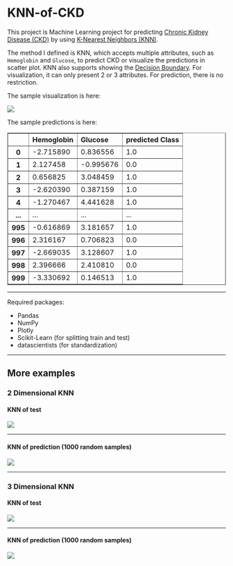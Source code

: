 # KNN-of-CKD

This project is Machine Learning project for predicting [Chronic Kidney Disease (CKD)](https://www.cdc.gov/kidneydisease/basics.html) by using [K-Nearest Neighbors (KNN)](https://en.wikipedia.org/wiki/K-nearest_neighbors_algorithm).

The method I defined is KNN, which accepts multiple attributes, such as `Hemoglobin` and `Glucose`, to predict CKD or visualize the predictions in scatter plot. KNN also supports showing the [Decision Boundary](https://en.wikipedia.org/wiki/Decision_boundary). For visualization, it can only present 2 or 3 attributes. For prediction, there is no restriction.

The sample visualization is here:

![](https://raw.githubusercontent.com/ZacksAmber/PicGo/master/img/20210618090811.svg)

The sample predictions is here:

<table border="1" class="dataframe">
  <thead>
    <tr style="text-align: left;">
      <th></th>
      <th>Hemoglobin</th>
      <th>Glucose</th>
      <th>predicted Class</th>
    </tr>
  </thead>
  <tbody>
    <tr>
      <th>0</th>
      <td>-2.715890</td>
      <td>0.836556</td>
      <td>1.0</td>
    </tr>
    <tr>
      <th>1</th>
      <td>2.127458</td>
      <td>-0.995676</td>
      <td>0.0</td>
    </tr>
    <tr>
      <th>2</th>
      <td>0.656825</td>
      <td>3.048459</td>
      <td>1.0</td>
    </tr>
    <tr>
      <th>3</th>
      <td>-2.620390</td>
      <td>0.387159</td>
      <td>1.0</td>
    </tr>
    <tr>
      <th>4</th>
      <td>-1.270467</td>
      <td>4.441628</td>
      <td>1.0</td>
    </tr>
    <tr>
      <th>...</th>
      <td>...</td>
      <td>...</td>
      <td>...</td>
    </tr>
    <tr>
      <th>995</th>
      <td>-0.616869</td>
      <td>3.181657</td>
      <td>1.0</td>
    </tr>
    <tr>
      <th>996</th>
      <td>2.316167</td>
      <td>0.706823</td>
      <td>0.0</td>
    </tr>
    <tr>
      <th>997</th>
      <td>-2.669035</td>
      <td>3.128607</td>
      <td>1.0</td>
    </tr>
    <tr>
      <th>998</th>
      <td>2.396666</td>
      <td>2.410810</td>
      <td>0.0</td>
    </tr>
    <tr>
      <th>999</th>
      <td>-3.330692</td>
      <td>0.146513</td>
      <td>1.0</td>
    </tr>
  </tbody>
</table>

---

Required packages:
- Pandas
- NumPy
- Plotly
- Scikit-Learn (for splitting  train and test)
- datascientists (for standardization)

---

## More examples

### 2 Dimensional KNN

#### KNN of test

![](https://raw.githubusercontent.com/ZacksAmber/PicGo/master/img/20210619232645.svg)

---

#### KNN of prediction (1000 random samples)

![](https://raw.githubusercontent.com/ZacksAmber/PicGo/master/img/20210619233051.svg)

---

### 3 Dimensional KNN

#### KNN of test

![](https://raw.githubusercontent.com/ZacksAmber/PicGo/master/img/20210619233214.svg)

---

#### KNN of prediction (1000 random samples)

![](https://raw.githubusercontent.com/ZacksAmber/PicGo/master/img/20210619233309.svg)